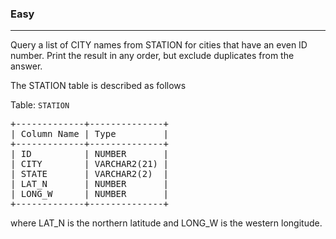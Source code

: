 <h3>Easy</h3><hr>
<p>Query a list of CITY names from STATION for cities that have an even ID number.
Print the result in any order, but exclude duplicates from the answer.

The STATION table is described as follows</p>
<p>Table: <code>STATION</code></p>

<pre>
+-------------+--------------+
| Column Name | Type         |
+-------------+--------------+
| ID  	      | NUMBER       |
| CITY        | VARCHAR2(21) |
| STATE       | VARCHAR2(2)  |
| LAT_N       | NUMBER       |
| LONG_W      | NUMBER       |
+-------------+--------------+
</pre>
<p>where LAT_N is the northern latitude and LONG_W is the western longitude.</p>
